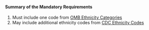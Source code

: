 #### Summary of the Mandatory Requirements 

1.  Must include one code from [OMB Ethnicity Categories](Valueset-omb-ethnicity.html)
1.  May include additional ethnicity codes from [CDC Ethnicity Codes](Valueset-detailed-ethnicity.html)